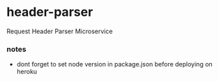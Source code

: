 # header-parser
Request Header Parser Microservice

### notes
- dont forget to set node version in package.json before deploying on heroku
